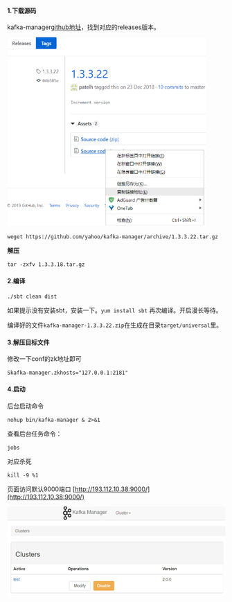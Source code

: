

#### 1.下载源码

kafka-manager[github地址](https://github.com/yahoo/kafka-manager/releases/tag/1.3.3.22)，找到对应的releases版本。

<div align="left"><img src="assets/1551164365553.png" style="zoom:65%">

```shell
weget https://github.com/yahoo/kafka-manager/archive/1.3.3.22.tar.gz
```

**解压**

```shell
tar -zxfv 1.3.3.18.tar.gz
```



#### 2.编译

```shell
./sbt clean dist
```

如果提示没有安装sbt，安装一下。`yum install sbt` 再次编译。开启漫长等待。

编译好的文件`kafka-manager-1.3.3.22.zip`在生成在目录`target/universal`里。



#### 3.解压目标文件

修改一下conf的zk地址即可

```shell
Skafka-manager.zkhosts="127.0.0.1:2181"
```



#### 4.启动

后台启动命令

```shell
nohup bin/kafka-manager & 2>&1 
```

查看后台任务命令：

```shell
jobs
```

对应杀死

```shell
kill -9 %1	
```



页面访问默认9000端口 [http://193.112.10.38:9000/](http://193.112.10.38:9000/)

![kafka-manager](assets/1551168572056.png)
